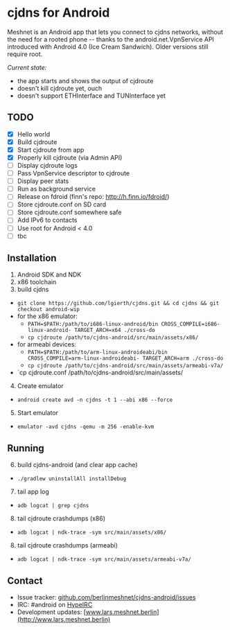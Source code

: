 cjdns for Android
=================

Meshnet is an Android app that lets you connect to cjdns networks, without the need for a rooted phone -- thanks to the android.net.VpnService API introduced with Android 4.0 (Ice Cream Sandwich). Older versions still require root.

*Current state:*
  - the app starts and shows the output of cjdroute
  - doesn't kill cjdroute yet, ouch
  - doesn't support ETHInterface and TUNInterface yet

TODO
----

- [x] Hello world
- [x] Build cjdroute
- [x] Start cjdroute from app
- [x] Properly kill cjdroute (via Admin API)
- [ ] Display cjdroute logs
- [ ] Pass VpnService descriptor to cjdroute
- [ ] Display peer stats
- [ ] Run as background service
- [ ] Release on fdroid (finn's repo: http://h.finn.io/fdroid/)
- [ ] Store cjdroute.conf on SD card
- [ ] Store cjdroute.conf somewhere safe
- [ ] Add IPv6 to contacts
- [ ] Use root for Android < 4.0
- [ ] tbc

Installation
------------

1. Android SDK and NDK
2. x86 toolchain
3. build cjdns
  - `git clone https://github.com/lgierth/cjdns.git && cd cjdns && git checkout android-wip`
  - for the x86 emulator:
    - `PATH=$PATH:/path/to/i686-linux-android/bin CROSS_COMPILE=i686-linux-android- TARGET_ARCH=x64 ./cross-do`
    - `cp cjdroute /path/to/cjdns-android/src/main/assets/x86/`
  - for armeabi devices:
    - `PATH=$PATH:/path/to/arm-linux-androideabi/bin CROSS_COMPILE=arm-linux-androideabi- TARGET_ARCH=arm ./cross-do`
    - `cp cjdroute /path/to/cjdns-android/src/main/assets/armeabi-v7a/`
  - `cp cjdroute.conf /path/to/cjdns-android/src/main/assets/
4. Create emulator
  - `android create avd -n cjdns -t 1 --abi x86 --force`
5. Start emulator
  - `emulator -avd cjdns -qemu -m 256 -enable-kvm`

Running
-------

6. build cjdns-android (and clear app cache)
  - `./gradlew uninstallAll installDebug`
7. tail app log
  - `adb logcat | grep cjdns`
8. tail cjdroute crashdumps (x86)
  - `adb logcat | ndk-trace -sym src/main/assets/x86/`
8. tail cjdroute crashdumps (armeabi)
  - `adb logcat | ndk-trace -sym src/main/assets/armeabi-v7a/`

Contact
-------

- Issue tracker: [github.com/berlinmeshnet/cjdns-android/issues](https://github.com/berlinmeshnet/cjdns-android/issues)
- IRC: #android on [HypeIRC](https://wiki.projectmeshnet.org/HypeIRC)
- Development updates: [www.lars.meshnet.berlin](http://www.lars.meshnet.berlin)

